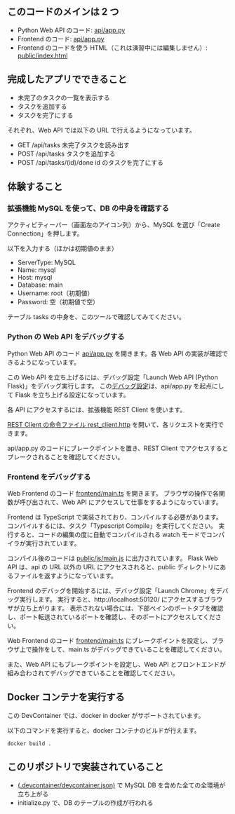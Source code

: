 ## このコードのメインは 2 つ

- Python Web API のコード: [api/app.py](api/app.py)
- Frontend のコード: [api/app.py](api/app.py)
- Frontend のコードを使う HTML（これは演習中には編集しません）: [public/index.html](public/index.html)

## 完成したアプリでできること

- 未完了のタスクの一覧を表示する
- タスクを追加する
- タスクを完了にする

それぞれ、Web API では以下の URL で行えるようになっています。

- GET /api/tasks 未完了タスクを読み出す
- POST /api/tasks タスクを追加する
- POST /api/tasks/(id)/done id のタスクを完了にする

## 体験すること

### 拡張機能 MySQL を使って、DB の中身を確認する

アクティビティーバー（画面左のアイコン列）から、MySQL を選び「Create Connection」を押します。

以下を入力する（ほかは初期値のまま）

- ServerType: MySQL
- Name: mysql
- Host: mysql
- Database: main
- Username: root（初期値）
- Password: 空（初期値で空）

テーブル tasks の中身を、このツールで確認してみてください。

### Python の Web API をデバッグする

Python Web API のコード [api/app.py](api/app.py) を開きます。各 Web API の実装が確認できるようになっています。

この Web API を立ち上げるには、デバッグ設定「Launch Web API (Python Flask)」をデバッグ実行します。
この[デバッグ設定](.vscode/launch.json)は、api/app.py を起点にして Flask を立ち上げる設定になっています。

各 API にアクセスするには、拡張機能 REST Client を使います。

[REST Client の命令ファイル rest_client.http](rest_client.http) を開いて、各リクエストを実行できます。

api/app.py のコードにブレークポイントを置き、REST Client でアクセスするとブレークされることを確認してください。

### Frontend をデバッグする

Web Frontend のコード [frontend/main.ts](frontend/main.ts) を開きます。
ブラウザの操作で各関数が呼び出されて、Web API にアクセスして仕事をするようになっています。

Frontend は TypeScript で実装されており、コンパイルする必要があります。
コンパイルするには、タスク「Typescript Compile」を実行してください。
実行すると、コードの編集の度に自動でコンパイルされる watch モードでコンパイラが実行されています。

コンパイル後のコードは [public/js/main.js](public/js/main.js) に出力されています。 Flask Web API は、api の URL 以外の URL にアクセスされると、public ディレクトリにあるファイルを返すようになっています。

Frontend のデバッグを開始するには、デバッグ設定「Launch Chrome」をデバッグ実行します。
実行すると、http://localhost:50120/ にアクセスするブラウザが立ち上がります。
表示されない場合には、下部ペインのポートタブを確認し、ポート転送されているポートを確認し、そのポートにアクセスしてください。

Web Frontend のコード [frontend/main.ts](frontend/main.ts) にブレークポイントを設定し、ブラウザ上で操作をして、main.ts がデバッグできていることを確認してください。

また、Web API にもブレークポイントを設定し、Web API とフロントエンドが組み合わされてデバッグできていることを確認してください。

## Docker コンテナを実行する

この DevContainer では、docker in docker がサポートされています。

以下のコマンドを実行すると、docker コンテナのビルドが行えます。

```
docker build .
```

## このリポジトリで実装されていること

- [(.devcontainer/devcontainer.json)](.devcontainer/devcontainer.json) で MySQL DB を含めた全ての全環境が立ち上がる
- initialize.py で、DB のテーブルの作成が行われる
